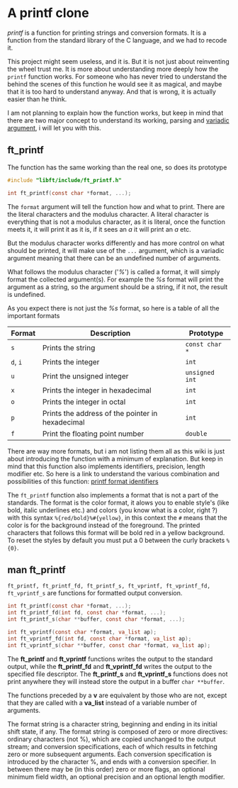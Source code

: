 

# A printf clone

*printf* is a function for printing strings and conversion formats. It is a function from the standard library of the C language, and we had to recode it.

This project might seem useless, and it is. But it is not just about reinventing the wheel trust me. It is more about understanding more deeply how the `printf` function works.
For someone who has never tried to understand the behind the scenes of this function he would see it as magical, and maybe that it is too hard to understand anyway. And that is wrong, it is actually easier than he think.

I am not planning to explain how the function works, but keep in mind that there are two major concept to understand its working, parsing and [variadic argument](https://www.thegeekstuff.com/2017/05/c-variadic-functions/), i will let you with this.

## ft_printf

The function has the same working than the real one, so does its prototype
```C
#include "libft/include/ft_printf.h"

int ft_printf(const char *format, ...);
```

The `format` argument will tell the function how and what to print. There are the literal characters and the modulus character. A literal character is everything that is not a modulus character, as it is literal, once the function meets it, it will print it as it is, if it sees an *a* it will print an *a* etc.

But the modulus character works differently and has more control on what should be printed, it will make use of the `...` argument, which is a variadic argument meaning that there can be an undefined number of arguments.

What follows the modulus character ('*%*') is called a format, it will simply format the collected argument(s).
For example the *%s* format will print the argument as a string, so the argument should be a string, if it not, the result is undefined.

As you expect there is not just the *%s* format, so here is a table of all the important formats

| Format | Description | Prototype |
| --- | --- | --- |
| `s` | Prints the string | `const char *` |
| `d`, `i` | Prints the integer | `int` |
| `u` | Print the unsigned integer | `unsigned int` |
| `x` | Prints the integer in hexadecimal | `int` |
| `o` | Prints the integer in octal | `int` |
| `p` | Prints the address of the pointer in hexadecimal | `int` |
| `f` | Print the floating point number | `double` |

There are way more formats, but i am not listing them all as this wiki is just about introducing the function with a minimum of explanation. But keep in mind that this function also implements identifiers, precision, length modifier etc. So here is a link to understand the various combination and possibilities of this function: [printf format identifiers](https://www.lix.polytechnique.fr/~liberti/public/computing/prog/c/C/FUNCTIONS/format.html)

The `ft_printf` function also implements a format that is not a part of the standards. The format is the color format, it alows you to enable style's (like bold, italic underlines etc.) and colors (you know what is a color, right ?) with this syntax `%{red/bold}%#{yellow}`, in this context the `#` means that the color is for the background instead of the foreground.
The printed characters that follows this format will be bold red in a yellow background. To reset the styles by default you must put a 0 between the curly brackets `%{0}`.

## man ft_printf

`ft_printf, ft_printf_fd, ft_printf_s, ft_vprintf, ft_vprintf_fd, ft_vprintf_s` are functions for formatted output conversion.

```C
int ft_printf(const char *format, ...);
int ft_printf_fd(int fd, const char *format, ...);
int ft_printf_s(char **buffer, const char *format, ...);

int ft_vprintf(const char *format, va_list ap);
int ft_vprintf_fd(int fd, const char *format, va_list ap);
int ft_vprintf_s(char **buffer, const char *format, va_list ap);
```

The **ft_printf** and **ft_vprintf** functions writes the output to the standard output, while the **ft_printf_fd** and **ft_vprintf_fd** writes the output to the specified file descriptor. The **ft_printf_s** and **ft_vprintf_s** functions does not print anywhere they will instead store the output in a buffer `char **buffer`.

The functions preceded by a **v** are equivalent by those who are not, except that they are called with a **va_list** instead of a variable number of arguments.

The format string is a character string, beginning and ending in its initial shift state, if any. The format string is composed of zero or more directives: ordinary characters (not %), which are copied unchanged to the output stream; and conversion specifications, each of which results in fetching zero or more subsequent arguments. Each conversion specification is introduced by the character %,  and  ends  with  a conversion  specifier. In between there may be (in this order) zero or more flags, an optional minimum field width, an optional precision and an optional length modifier.
